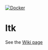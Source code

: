[![Docker](https://github.com/lileiting/ltk/actions/workflows/docker-publish.yml/badge.svg)](https://github.com/lileiting/ltk/actions/workflows/docker-publish.yml)

# ltk

See the [Wiki page](https://github.com/lileiting/ltk/wiki)
